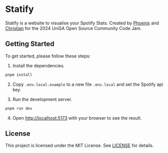 # Statify

Statify is a website to visualise your Spotify Stats. Created by [Phoenix](https://github.com/phoenixpereira) and [Christian](https://github.com/ChristianDianos) for the 2024 UniSA Open Source Community Code Jam.

## Getting Started

To get started, please follow these steps:

1. Install the dependencies.

```bash
pnpm install
```

2. Copy `.env.local.example` to a new file `.env.local` and set the Spotify api key.

3. Run the development server.

```bash
pnpm run dev
```

4. Open [http://localhost:5173](http://localhost:5173) with your browser to see the result.

## License

This project is licensed under the MIT License.
See [LICENSE](LICENSE) for details.
